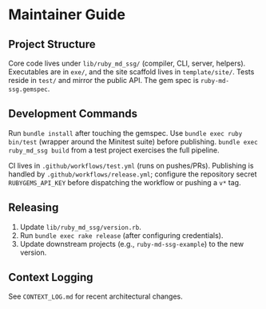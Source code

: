# Maintainer Guide

## Project Structure
Core code lives under `lib/ruby_md_ssg/` (compiler, CLI, server, helpers). Executables are in `exe/`, and the site scaffold lives in `template/site/`. Tests reside in `test/` and mirror the public API. The gem spec is `ruby-md-ssg.gemspec`.

## Development Commands
Run `bundle install` after touching the gemspec. Use `bundle exec ruby bin/test` (wrapper around the Minitest suite) before publishing. `bundle exec ruby_md_ssg build` from a test project exercises the full pipeline.

CI lives in `.github/workflows/test.yml` (runs on pushes/PRs). Publishing is handled by `.github/workflows/release.yml`; configure the repository secret `RUBYGEMS_API_KEY` before dispatching the workflow or pushing a `v*` tag.

## Releasing
1. Update `lib/ruby_md_ssg/version.rb`.
2. Run `bundle exec rake release` (after configuring credentials).
3. Update downstream projects (e.g., `ruby-md-ssg-example`) to the new version.

## Context Logging
See `CONTEXT_LOG.md` for recent architectural changes.
